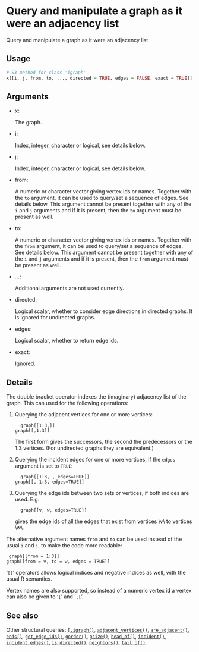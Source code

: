 # Query and manipulate a graph as it were an adjacency list

Query and manipulate a graph as it were an adjacency list

## Usage

``` r
# S3 method for class 'igraph'
x[[i, j, from, to, ..., directed = TRUE, edges = FALSE, exact = TRUE]]
```

## Arguments

- x:

  The graph.

- i:

  Index, integer, character or logical, see details below.

- j:

  Index, integer, character or logical, see details below.

- from:

  A numeric or character vector giving vertex ids or names. Together
  with the `to` argument, it can be used to query/set a sequence of
  edges. See details below. This argument cannot be present together
  with any of the `i` and `j` arguments and if it is present, then the
  `to` argument must be present as well.

- to:

  A numeric or character vector giving vertex ids or names. Together
  with the `from` argument, it can be used to query/set a sequence of
  edges. See details below. This argument cannot be present together
  with any of the `i` and `j` arguments and if it is present, then the
  `from` argument must be present as well.

- ...:

  Additional arguments are not used currently.

- directed:

  Logical scalar, whether to consider edge directions in directed
  graphs. It is ignored for undirected graphs.

- edges:

  Logical scalar, whether to return edge ids.

- exact:

  Ignored.

## Details

The double bracket operator indexes the (imaginary) adjacency list of
the graph. This can used for the following operations:

1.  Querying the adjacent vertices for one or more vertices:

          graph[[1:3,]]
        graph[[,1:3]]

    The first form gives the successors, the second the predecessors or
    the 1:3 vertices. (For undirected graphs they are equivalent.)

2.  Querying the incident edges for one or more vertices, if the `edges`
    argument is set to `TRUE`:

          graph[[1:3, , edges=TRUE]]
        graph[[, 1:3, edges=TRUE]]

3.  Querying the edge ids between two sets or vertices, if both indices
    are used. E.g.

          graph[[v, w, edges=TRUE]]

    gives the edge ids of all the edges that exist from vertices \\v\\
    to vertices \\w\\.

The alternative argument names `from` and `to` can be used instead of
the usual `i` and `j`, to make the code more readable:

     graph[[from = 1:3]]
    graph[[from = v, to = w, edges = TRUE]]

‘`[[`’ operators allows logical indices and negative indices as well,
with the usual R semantics.

Vertex names are also supported, so instead of a numeric vertex id a
vertex can also be given to ‘`[`’ and ‘`[[`’.

## See also

Other structural queries:
[`[.igraph()`](https://r.igraph.org/reference/sub-.igraph.md),
[`adjacent_vertices()`](https://r.igraph.org/reference/adjacent_vertices.md),
[`are_adjacent()`](https://r.igraph.org/reference/are_adjacent.md),
[`ends()`](https://r.igraph.org/reference/ends.md),
[`get_edge_ids()`](https://r.igraph.org/reference/get_edge_ids.md),
[`gorder()`](https://r.igraph.org/reference/gorder.md),
[`gsize()`](https://r.igraph.org/reference/gsize.md),
[`head_of()`](https://r.igraph.org/reference/head_of.md),
[`incident()`](https://r.igraph.org/reference/incident.md),
[`incident_edges()`](https://r.igraph.org/reference/incident_edges.md),
[`is_directed()`](https://r.igraph.org/reference/is_directed.md),
[`neighbors()`](https://r.igraph.org/reference/neighbors.md),
[`tail_of()`](https://r.igraph.org/reference/tail_of.md)
